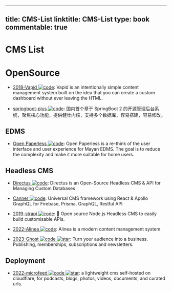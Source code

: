 
---
title: CMS-List
linktitle: CMS-List
type: book
commentable: true
---

# CMS List

# OpenSource

- [2018-Vapid ![code](https://ng-tech.icu/assets/code.svg)](https://www.vapid.com/): Vapid is an intentionally simple content management system built on the idea that you can create a custom dashboard without ever leaving the HTML.

- [springboot-plus ![code](https://ng-tech.icu/assets/code.svg)](https://gitee.com/xiandafu/springboot-plus): 国内首个基于 SpringBoot 2 的开源管理后台系统，聚焦核心功能，提供健壮内核，支持多个数据库，容易搭建，容易修改。

## EDMS

- [Open Paperless ![code](https://ng-tech.icu/assets/code.svg)](https://github.com/zhoubear/open-paperless): Open Paperless is a re-think of the user interface and user experience for Mayan EDMS. The goal is to reduce the complexity and make it more suitable for home users.

## Headless CMS

- [Directus ![code](https://ng-tech.icu/assets/code.svg)](https://github.com/directus/directus): Directus is an Open-Source Headless CMS & API for Managing Custom Databases

- [Canner ![code](https://ng-tech.icu/assets/code.svg)](https://github.com/Canner/canner): Universal CMS framework using React & Apollo GraphQL for Firebase, Prisma, GraphQL, Restful API

- [2019-strapi ![code](https://ng-tech.icu/assets/code.svg)](https://github.com/strapi/strapi): 🚀 Open source Node.js Headless CMS to easily build customisable APIs.

- [2022-Alinea ![code](https://ng-tech.icu/assets/code.svg)](https://github.com/alineacms/alinea): Alinea is a modern content management system.

- [2023-Ghost ![code](https://ng-tech.icu/assets/code.svg) ![star](https://img.shields.io/github/stars/tryghost/ghost)](https://github.com/tryghost/ghost): Turn your audience into a business. Publishing, memberships, subscriptions and newsletters.

## Deployment

- [2022-microfeed ![code](https://ng-tech.icu/assets/code.svg) ![star](https://img.shields.io/github/stars/microfeed/microfeed)](https://github.com/microfeed/microfeed): a lightweight cms self-hosted on cloudflare, for podcasts, blogs, photos, videos, documents, and curated urls.

    